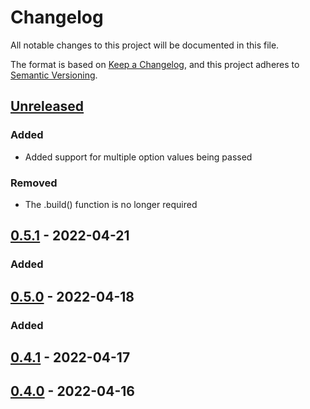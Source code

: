 # Changelog

All notable changes to this project will be documented in this file.

The format is based on [Keep a Changelog](https://keepachangelog.com/en/1.0.0/),
and this project adheres to [Semantic Versioning](https://semver.org/spec/v2.0.0.html).

## [Unreleased]

### Added

- Added support for multiple option values being passed

### Removed

- The .build() function is no longer required

## [0.5.1] - 2022-04-21

### Added

## [0.5.0] - 2022-04-18

### Added

## [0.4.1] - 2022-04-17

## [0.4.0] - 2022-04-16

[unreleased]: https://github.com/ndaba1/cmder/compare/v0.6.1...HEAD
[0.6.1]: https://github.com/ndaba1/cmder/compare/v0.6.0...v0.6.1
[0.6.0]: https://github.com/ndaba1/cmder/compare/v0.5.2...v0.6.0
[0.5.2]: https://github.com/ndaba1/cmder/compare/v0.5.1...v0.5.2
[0.5.1]: https://github.com/ndaba1/cmder/compare/v0.5.0...v0.5.1
[0.5.0]: https://github.com/ndaba1/cmder/compare/v0.4.1...v0.5.0
[0.4.1]: https://github.com/ndaba1/cmder/compare/v0.4.0...v0.4.1
[0.4.0]: https://github.com/ndaba1/cmder/releases/tag/v0.4.0

